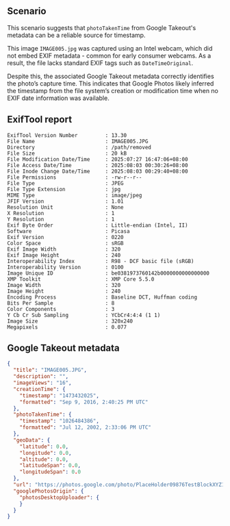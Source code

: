 ## Scenario

This scenario suggests that `photoTakenTime` from Google Takeout's metadata can be a reliable source for timestamp.

This image `IMAGE005.jpg` was captured using an Intel webcam, which did not embed EXIF metadata - common for early consumer webcams. As a result, the file lacks standard EXIF tags such as `DateTimeOriginal`.

Despite this, the associated Google Takeout metadata correctly identifies the photo’s capture time. This indicates that Google Photos likely inferred the timestamp from the file system’s creation or modification time when no EXIF date information was available.

## ExifTool report

```
ExifTool Version Number         : 13.30
File Name                       : IMAGE005.JPG
Directory                       : /path/removed
File Size                       : 20 kB
File Modification Date/Time     : 2025:07:27 16:47:06+08:00
File Access Date/Time           : 2025:08:03 00:30:26+08:00
File Inode Change Date/Time     : 2025:08:03 00:29:40+08:00
File Permissions                : -rw-r--r--
File Type                       : JPEG
File Type Extension             : jpg
MIME Type                       : image/jpeg
JFIF Version                    : 1.01
Resolution Unit                 : None
X Resolution                    : 1
Y Resolution                    : 1
Exif Byte Order                 : Little-endian (Intel, II)
Software                        : Picasa
Exif Version                    : 0220
Color Space                     : sRGB
Exif Image Width                : 320
Exif Image Height               : 240
Interoperability Index          : R98 - DCF basic file (sRGB)
Interoperability Version        : 0100
Image Unique ID                 : be0381973760142b0000000000000000
XMP Toolkit                     : XMP Core 5.5.0
Image Width                     : 320
Image Height                    : 240
Encoding Process                : Baseline DCT, Huffman coding
Bits Per Sample                 : 8
Color Components                : 3
Y Cb Cr Sub Sampling            : YCbCr4:4:4 (1 1)
Image Size                      : 320x240
Megapixels                      : 0.077
```

## Google Takeout metadata

```json
{
  "title": "IMAGE005.JPG",
  "description": "",
  "imageViews": "16",
  "creationTime": {
    "timestamp": "1473432025",
    "formatted": "Sep 9, 2016, 2:40:25 PM UTC"
  },
  "photoTakenTime": {
    "timestamp": "1026484386",
    "formatted": "Jul 12, 2002, 2:33:06 PM UTC"
  },
  "geoData": {
    "latitude": 0.0,
    "longitude": 0.0,
    "altitude": 0.0,
    "latitudeSpan": 0.0,
    "longitudeSpan": 0.0
  },
  "url": "https://photos.google.com/photo/PlaceHolder09876TestBlockXYZ12345678MnOpQR",
  "googlePhotosOrigin": {
    "photosDesktopUploader": {
    }
  }
}
```
